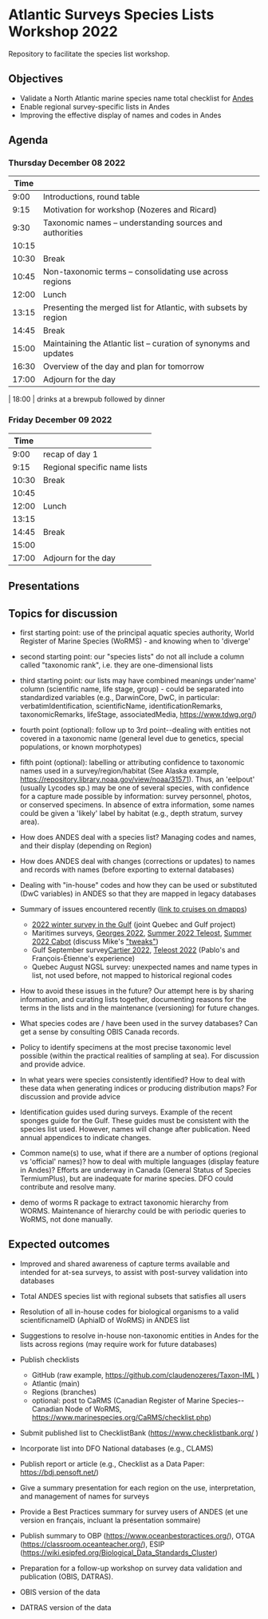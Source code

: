 # Atlantic Surveys Species Lists Workshop 2022

Repository to facilitate the species list workshop.

## Objectives

- Validate a North Atlantic marine species name total checklist for [Andes](https://github.com/dfo-gulf-science/andes/)
- Enable regional survey-specific lists in Andes
- Improving the effective display of names and codes in Andes


## Agenda
### Thursday December 08 2022
| Time |  |
|  ---- |  - |
| 9:00 | Introductions, round table |
| 9:15 | Motivation for workshop (Nozeres and Ricard) |
| 9:30 | Taxonomic names – understanding sources and authorities |
| 10:15 | |
| 10:30 | Break |
| 10:45 | Non-taxonomic terms – consolidating use across regions |
| 12:00 | Lunch |
| 13:15 | Presenting the merged list for Atlantic, with subsets by region |
| 14:45 | Break |
| 15:00 | Maintaining the Atlantic list – curation of synonyms and updates |
| 16:30 | Overview of the day and plan for tomorrow |
| 17:00 | Adjourn for the day |

| 18:00 | drinks at a brewpub followed by dinner


### Friday December 09 2022
| Time |  |
|  ---- |  - |
| 9:00 | recap of day 1 |
| 9:15 | Regional specific name lists |
| 10:30 | Break |
| 10:45 | |
| 12:00 | Lunch |
| 13:15 |  |
| 14:45 | Break |
| 15:00 |  |
| 17:00 | Adjourn for the day |


## Presentations



## Topics for discussion

- first starting point: use of the principal aquatic species authority, World Register of Marine Species (WoRMS) - and knowing when to 'diverge'

- second starting point: our "species lists" do not all include a column called "taxonomic rank", i.e. they are one-dimensional lists

- third starting point: our lists may have combined meanings under'name' column (scientific name, life stage, group) - could be separated into standardized variables (e.g., DarwinCore, DwC, in particular: verbatimIdentification, scientificName, identificationRemarks, taxonomicRemarks, lifeStage, associatedMedia, https://www.tdwg.org/)

- fourth point (optional): follow up to 3rd point--dealing with entities not covered in a taxonomic name (general level due to genetics, special populations, or known morphotypes)

- fifth point (optional): labelling or attributing confidence to taxonomic names used in a survey/region/habitat (See Alaska example, https://repository.library.noaa.gov/view/noaa/31571). Thus, an 'eelpout' (usually Lycodes sp.) may be one of several species, with confidence for a capture made possible by information: survey personnel, photos, or conserved specimens. In absence of extra information, some names could be given a 'likely' label by habitat (e.g., depth stratum, survey area).

- How does ANDES deal with a species list? Managing codes and names, and their display (depending on Region)

- How does ANDES deal with changes (corrections or updates) to names and records with names (before exporting to external databases)

- Dealing with "in-house" codes and how they can be used or substituted (DwC variables) in ANDES so that they are mapped in legacy databases

- Summary of issues encountered recently ([link to cruises on dmapps](http://dmapps/en/cruises/))
	- [2022 winter survey in the Gulf](http://dmapps/en/cruises/37/view/) (joint Quebec and Gulf project)
	- Maritimes surveys, [Georges 2022](http://dmapps/en/cruises/38/view/), [Summer 2022 Teleost](http://dmapps/en/cruises/43/view/), [Summer 2022 Cabot](http://dmapps/en/cruises/42/view/) (discuss Mike's ["tweaks"](https://github.com/PopulationEcologyDivision/andesmerge/blob/main/R/tweaks.R))
	- Gulf September survey[Cartier 2022](http://dmapps/en/cruises/48/view/), [Teleost 2022](http://dmapps/en/cruises/49/view/) (Pablo's and François-Étienne's experience)
	- Quebec August NGSL survey: unexpected names and name types in list, not used before, not mapped to historical regional codes

- How to avoid these issues in the future? Our attempt here is by sharing information, and curating lists together, documenting reasons for the terms in the lists and in the maintenance (versioning) for future changes.

- What species codes are / have been used in the survey databases? Can get a sense by consulting OBIS Canada records.

- Policy to identify specimens at the most precise taxonomic level possible (within the practical realities of sampling at sea). For discussion and provide advice.

- In what years were species consistently identified? How to deal with these data when generating indices or producing distribution maps? For discussion and provide advice

- Identification guides used during surveys. Example of the recent sponges guide for the Gulf. These guides must be consistent with the species list used. However, names will change after publication. Need annual appendices to indicate changes.

- Common name(s) to use, what if there are a number of options (regional vs 'official' names)? how to deal with multiple languages (display feature in Andes)? Efforts are underway in Canada (General Status of Species TermiumPlus), but are inadequate for marine species. DFO could contribute and resolve many.

- demo of worms R package to extract taxonomic hierarchy from WORMS. Maintenance of hierarchy could be with periodic queries to WoRMS, not done manually.


## Expected outcomes

- Improved and shared awareness of capture terms available and intended for at-sea surveys, to assist with post-survey validation into databases

- Total ANDES species list with regional subsets that satisfies all users 

- Resolution of all in-house codes for biological organisms to a valid scientificnameID (AphiaID of WoRMS) in ANDES list

- Suggestions to resolve in-house non-taxonomic entities in Andes for the lists across regions (may require work for future databases)

- Publish checklists
	- GitHub (raw example, https://github.com/claudenozeres/Taxon-IML )
	- Atlantic (main)
	- Regions (branches)
	- optional: post to CaRMS (Canadian Register of Marine Species--Canadian Node of WoRMS, https://www.marinespecies.org/CaRMS/checklist.php)
	

- Submit published list to ChecklistBank (https://www.checklistbank.org/ )

- Incorporate list into DFO National databases (e.g., CLAMS)

- Publish report or article (e.g., Checklist as a Data Paper: https://bdj.pensoft.net/)

- Give a summary presentation for each region on the use, interpretation, and management of names for surveys

- Provide a Best Practices summary for survey users of ANDES (et une version en français, incluant la présentation sommaire)

- Publish summary to OBP (https://www.oceanbestpractices.org/), OTGA (https://classroom.oceanteacher.org/), ESIP (https://wiki.esipfed.org/Biological_Data_Standards_Cluster)

- Preparation for a follow-up workshop on survey data validation and publication (OBIS, DATRAS).

- OBIS version of the data
- DATRAS version of the data
